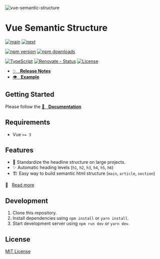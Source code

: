 ![vue-semantic-structure][poster]

# Vue Semantic Structure

[![main][github-workflow-main-src]][github-workflow-main-href]
[![next][github-workflow-next-src]][github-workflow-next-href]
<!-- [![Sonarcloud Status][sonarcloud-src]][sonarcloud-href] -->

[![npm version][npm-version-latest-src]][npm-version-latest-href]
[![npm downloads][npm-downloads-src]][npm-downloads-href]

[![TypeScript][typescript-badge-src]](http://www.typescriptlang.org/)
[![Renovate - Status][renovate-status-src]][renovate-status-href]
[![License][license-src]][license-href]

- [✨ &nbsp;&nbsp;**Release Notes**](./CHANGELOG.md)
- [👁 &nbsp;&nbsp;**Example**](https://basics.github.io/vue-semantic-structure/playground)

## Getting Started

Please follow the [📖 &nbsp;&nbsp;**Documentation**](https://basics.github.io/vue-semantic-structure/)

## Requirements

- Vue `>= 3`

## Features

- 🚀 Standardize the headline structure on large projects.
- ✨ Automatic heading levels (`h1`, `h2`, `h3`, `h4`, `h5`, `h6`)
- 🏗️ Easy way to build semantic html structure (`main`, `article`, `section`)

📖 &nbsp;&nbsp;[Read more](https://basics.github.io/vue-semantic-structure/)

## Development

1. Clone this repository.
2. Install dependencies using `npm install` or `yarn install`.
3. Start development server using `npm run dev` or `yarn dev`.

## License

[MIT License](./LICENSE)

<!-- Badges -->

[poster]: https://github.com/user-attachments/assets/3178bd8c-4d78-40df-81d8-ef9626236217 "vue-semantic-structure"

[renovate-status-src]: <https://img.shields.io/badge/renovate-enabled-brightgreen>
[renovate-status-href]: <https://renovate.whitesourcesoftware.com/>

[github-workflow-main-src]: <https://github.com/basics/vue-semantic-structure/workflows/Main/badge.svg>
[github-workflow-main-href]: <https://github.com/basics/vue-semantic-structure/actions?query=workflow%3AMain>
[github-workflow-next-src]: <https://github.com/basics/vue-semantic-structure/workflows/Next/badge.svg>
[github-workflow-next-href]: <https://github.com/basics/vue-semantic-structure/actions?query=workflow%3ANext>

[typescript-badge-src]: https://img.shields.io/badge/%3C%2F%3E-TypeScript-%230074c1.svg

[license-src]: https://img.shields.io/npm/l/vue-semantic-structure.svg?style=flat-square
[license-href]: https://npmjs.com/package/vue-semantic-structure

[npm-version-latest-src]: https://img.shields.io/npm/v/vue-semantic-structure/latest.svg?
[npm-version-latest-href]: https://npmjs.com/package/vue-semantic-structure/v/latest

[npm-downloads-src]: https://img.shields.io/npm/dt/vue-semantic-structure.svg?style=flat-square
[npm-downloads-href]: https://npmjs.com/package/vue-semantic-structure
